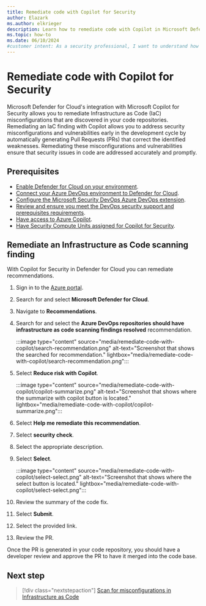```yaml
---
title: Remediate code with Copilot for Security
author: Elazark
ms.author: elkrieger
description: Learn how to remediate code with Copilot in Microsoft Defender for Cloud and improve your security posture.
ms.topic: how-to
ms.date: 06/10/2024
#customer intent: As a security professional, I want to understand how to use Copilot to remediate code in Defender for Cloud so that I can improve my security posture.
---
```


# Remediate code with Copilot for Security

Microsoft Defender for Cloud's integration with Microsoft Copilot for Security allows you to remediate Infrastructure as Code (IaC) misconfigurations that are discovered in your code repositories. Remediating an IaC finding with Copilot allows you to address security misconfigurations and vulnerabilities early in the development cycle by automatically generating Pull Requests (PRs) that correct the identified weaknesses. Remediating these misconfigurations and vulnerabilities ensure that security issues in code are addressed accurately and promptly.

## Prerequisites

- [Enable Defender for Cloud on your environment](connect-azure-subscription.md).
- [Connect your Azure DevOps environment to Defender for Cloud](quickstart-onboard-devops.md).
- [Configure the Microsoft Security DevOps Azure DevOps extension](azure-devops-extension.yml).
- [Review and ensure you meet the DevOps security support and prerequisites requirements](devops-support.md).
- [Have access to Azure Copilot](/azure/copilot/overview).
- [Have Security Compute Units assigned for Copilot for Security](/copilot/security/get-started-security-copilot).

## Remediate an Infrastructure as Code scanning finding

With Copilot for Security in Defender for Cloud you can remediate recommendations.

1. Sign in to the [Azure portal](https://portal.azure.com).

1. Search for and select **Microsoft Defender for Cloud**.

1. Navigate to **Recommendations**.

1. Search for and select the **Azure DevOps repositories should have infrastructure as code scanning findings resolved** recommendation.

    :::image type="content" source="media/remediate-code-with-copilot/search-recommendation.png" alt-text="Screenshot that shows the searched for recommendation." lightbox="media/remediate-code-with-copilot/search-recommendation.png":::

1. Select **Reduce risk with Copilot**.

    :::image type="content" source="media/remediate-code-with-copilot/copilot-summarize.png" alt-text="Screenshot that shows where the summarize with copilot button is located." lightbox="media/remediate-code-with-copilot/copilot-summarize.png":::

1. Select **Help me remediate this recommendation**.

1. Select **security check**.

1. Select the appropriate description.
 
1. Select **Select**.

    :::image type="content" source="media/remediate-code-with-copilot/select-select.png" alt-text="Screenshot that shows where the select button is located." lightbox="media/remediate-code-with-copilot/select-select.png":::

1. Review the summary of the code fix.

1. Select **Submit**.

1. Select the provided link.

1. Review the PR.

Once the PR is generated in your code repository, you should have a developer review and approve the PR to have it merged into the code base.

## Next step

> [!div class="nextstepaction"]
> [Scan for misconfigurations in Infrastructure as Code](iac-vulnerabilities.md#view-details-and-remediation-information-for-applied-iac-rules)
